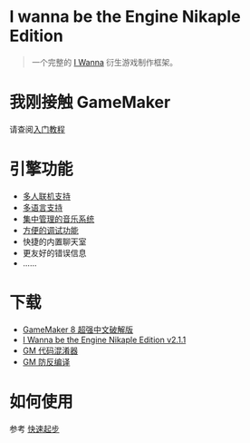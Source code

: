 # I wanna be the Engine Nikaple Edition

> 一个完整的 [I Wanna](https://kayin.moe/iwbtg/downloads.php) 衍生游戏制作框架。

# 我刚接触 GameMaker

请查阅[入门教程](https://www.heabot.cn/forum.php?mod=viewthread&tid=76)

# 引擎功能

- [多人联机支持](network.md)
- [多语言支持](i18n.md)
- [集中管理的音乐系统](music.md)
- [方便的调试功能](debug.md)
- 快捷的内置聊天室
- 更友好的错误信息
- ......

# 下载

- [GameMaker 8 超强中文破解版](http://p9wc9w6dq.bkt.clouddn.com/Super_Gamemaker8_1.4.2_Install.exe)
- [I Wanna be the Engine Nikaple Edition v2.1.1](http://p9wc9w6dq.bkt.clouddn.com/iwbte-nikaple-edition-2.1.1.zip)
- [GM 代码混淆器](http://p9wc9w6dq.bkt.clouddn.com/GM%20Obfuscator%20030.jar)
- [GM 防反编译](http://p9wc9w6dq.bkt.clouddn.com/anti-decompiler.zip)

# 如何使用

参考 [快速起步](quickstart.md)

